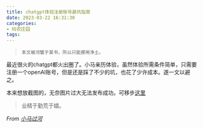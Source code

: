```yaml
---
title: chatgpt体验注册账号避坑指南
date: 2023-03-22 16:31:30
categories:
- 码农庄园
tags:
---
```


> `本文被河蟹于某书，所以只能挪用净土。`

最近很火的chatgpt都火出圈了。小马亲历体验，虽然体验所需条件简单，只需要注册一个openAI账号，但是还是踩了不少的坑，也花了少许成本。遂一文以避之。


本来想放截图的，无奈图片过大无法发布成功。可移步[这里](https://github.com/lh16/lh16.github.io/issues/5)

> 业精于勤荒于嬉。

*From [小马过河](https://lh16.github.io)*
